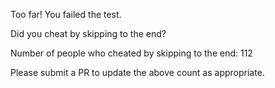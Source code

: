 Too far! You failed the test. 
 
Did you cheat by skipping to the end? 
 
Number of people who cheated by skipping to the end: 112 
 
Please submit a PR to update the above count as appropriate. 
 
